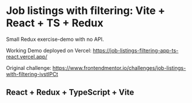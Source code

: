 # Job listings with filtering: Vite + React + TS + Redux

Small Redux exercise-demo with no API.

Working Demo deployed on Vercel: https://job-listings-filtering-app-ts-react.vercel.app/

Original challenge: https://www.frontendmentor.io/challenges/job-listings-with-filtering-ivstIPCt

## React + Redux + TypeScript + Vite
